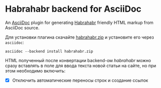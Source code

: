 # Habrahabr backend for AsciiDoc

An [AsciiDoc](http://asciidoc.org/) plugin for generating
[Habrahabr](http://habrahabr.ru/) friendly HTML markup from AsciiDoc
source.

Для установки плагина скачайте
[habrahabr.zip](https://github.com/powerman/asciidoc-habrahabr-backend/releases/download/0.1.0/habrahabr.zip)
и установите его через `asciidoc`:

```
asciidoc --backend install habrahabr.zip
```

HTML полученный после конвертации backend-ом *habrahabr* можно сразу
вставлять в поле для ввода текста новой статьи на сайте, но при этом
необходимо включить:

* [X] Отключить автоматические переносы строк и создание ссылок 

